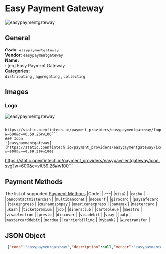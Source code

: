 # Easy Payment Gateway 
![easypaymentgateway](https://static.openfintech.io/payment_providers/easypaymentgateway/logo.svg?w=600&c=v0.59.26#w100)  
## General 
**Code:** `easypaymentgateway`  
**Vendor:** `easypaymentgateway`  
**Name:**  
:	[en] Easy Payment Gateway  
**Categories:**  
`distributing`  , `aggregating`  , `collecting`  
## Images 
### Logo 
![easypaymentgateway](https://static.openfintech.io/payment_providers/easypaymentgateway/logo.svg?w=600&c=v0.59.26#w100)  
```
 https://static.openfintech.io/payment_providers/easypaymentgateway/logo.svg?w=600&c=v0.59.26#w100```  
### Icon 
![easypaymentgateway](https://static.openfintech.io/payment_providers/easypaymentgateway/icon.svg?w=600&c=v0.59.26#w100)  
```
 https://static.openfintech.io/payment_providers/easypaymentgateway/icon.svg?w=600&c=v0.59.26#w100```  
## Payment Methods 
The list of supported  [Payment Methods](#) 
|Code| 
|:---| 
|`visa2` | 
|`cashu` | 
|`bancontactmistercash` | 
|`multibanconet` | 
|`neosurf` | 
|`girocard` | 
|`paysafecard` | 
|`teleingreso` | 
|`chinaunionpay` | 
|`americanexpress` | 
|`banamex` | 
|`mastercard` | 
|`ukash` | 
|`ticketpremium` | 
|`jcb` | 
|`dinersclub` | 
|`cartebleue` | 
|`maestro` | 
|`visaelectron` | 
|`presto` | 
|`discover` | 
|`visadebit` | 
|`vpay` | 
|`uatp` | 
|`mastercarddebit` | 
|`nordea` | 
|`carrierbilling` | 
|`mybank2` | 
|`wiretransfer` | 
 
## JSON Object 
```json
 {"code":"easypaymentgateway","description":null,"vendor":"easypaymentgateway","categories":["distributing","aggregating","collecting"],"countries":null,"payment_method":["visa2","cashu","bancontactmistercash","multibanconet","neosurf","girocard","paysafecard","teleingreso","chinaunionpay","americanexpress","banamex","mastercard","ukash","ticketpremium","jcb","dinersclub","cartebleue","maestro","visaelectron","presto","discover","visadebit","vpay","uatp","mastercarddebit","nordea","carrierbilling","mybank2","wiretransfer"],"payout_method":null,"metadata":{"about_payments_code":"easypaymentgateway"},"name":{"en":"Easy Payment Gateway"}}```  
